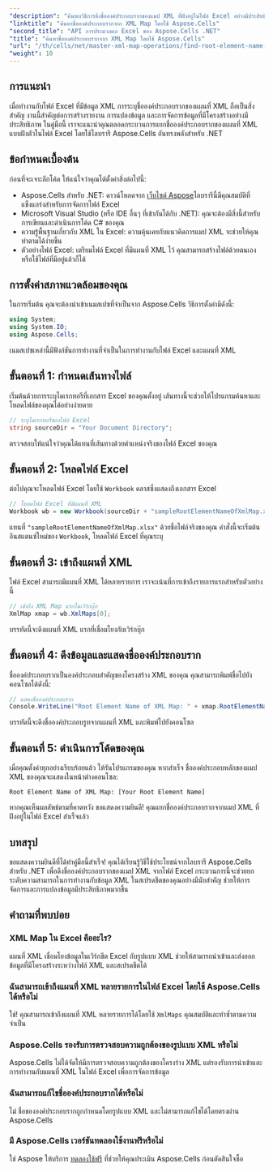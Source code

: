 ```yaml
---
"description": "ค้นพบวิธีการดึงชื่อองค์ประกอบรากของแมป XML ที่ฝังอยู่ในไฟล์ Excel อย่างมีประสิทธิภาพโดยใช้ Aspose.Cells สำหรับ .NET คู่มือทีละขั้นตอนนี้จะแนะนำคุณตลอดขั้นตอนการโหลดเอกสาร Excel"
"linktitle": "ค้นหาชื่อองค์ประกอบรากจาก XML Map โดยใช้ Aspose.Cells"
"second_title": "API การประมวลผล Excel ของ Aspose.Cells .NET"
"title": "ค้นหาชื่อองค์ประกอบรากจาก XML Map โดยใช้ Aspose.Cells"
"url": "/th/cells/net/master-xml-map-operations/find-root-element-name-from-xml-map/"
"weight": 10
---
```


## การแนะนำ

เมื่อทำงานกับไฟล์ Excel ที่มีข้อมูล XML การระบุชื่อองค์ประกอบรากของแผนที่ XML ถือเป็นสิ่งสำคัญ งานนี้สำคัญต่อการสร้างรายงาน การแปลงข้อมูล และการจัดการข้อมูลที่มีโครงสร้างอย่างมีประสิทธิภาพ ในคู่มือนี้ เราจะแนะนำคุณตลอดกระบวนการแยกชื่อองค์ประกอบรากของแผนที่ XML แบบฝังตัวในไฟล์ Excel โดยใช้ไลบรารี Aspose.Cells อันทรงพลังสำหรับ .NET

## ข้อกำหนดเบื้องต้น

ก่อนที่จะเจาะลึกโค้ด ให้แน่ใจว่าคุณได้ตั้งค่าสิ่งต่อไปนี้:
- Aspose.Cells สำหรับ .NET: ดาวน์โหลดจาก [เว็บไซต์ Aspose](https://releases.aspose.com/cells/net/)ไลบรารีนี้มีคุณสมบัติที่แข็งแกร่งสำหรับการจัดการไฟล์ Excel
- Microsoft Visual Studio (หรือ IDE อื่นๆ ที่เข้ากันได้กับ .NET): คุณจะต้องมีสิ่งนี้สำหรับการเขียนและดำเนินการโค้ด C# ของคุณ
- ความรู้พื้นฐานเกี่ยวกับ XML ใน Excel: ความคุ้นเคยกับแนวคิดการแมป XML จะช่วยให้คุณทำตามได้ง่ายขึ้น
- ตัวอย่างไฟล์ Excel: เตรียมไฟล์ Excel ที่มีแผนที่ XML ไว้ คุณสามารถสร้างไฟล์ด้วยตนเองหรือใช้ไฟล์ที่มีอยู่แล้วก็ได้

## การตั้งค่าสภาพแวดล้อมของคุณ
ในการเริ่มต้น คุณจะต้องนำเข้าเนมสเปซที่จำเป็นจาก Aspose.Cells วิธีการตั้งค่ามีดังนี้:

```csharp
using System;
using System.IO;
using Aspose.Cells;
```

เนมสเปซเหล่านี้มีฟังก์ชันการทำงานที่จำเป็นในการทำงานกับไฟล์ Excel และแผนที่ XML

## ขั้นตอนที่ 1: กำหนดเส้นทางไฟล์
เริ่มต้นด้วยการระบุไดเรกทอรีที่เอกสาร Excel ของคุณตั้งอยู่ เส้นทางนี้จะช่วยให้โปรแกรมค้นหาและโหลดไฟล์ของคุณได้อย่างง่ายดาย

```csharp
// ระบุไดเรกทอรีของไฟล์ Excel
string sourceDir = "Your Document Directory";
```

ตรวจสอบให้แน่ใจว่าคุณได้แทนที่เส้นทางด้วยตำแหน่งจริงของไฟล์ Excel ของคุณ

## ขั้นตอนที่ 2: โหลดไฟล์ Excel
ต่อไปคุณจะโหลดไฟล์ Excel โดยใช้ `Workbook` คลาสซึ่งแสดงถึงเอกสาร Excel

```csharp
// โหลดไฟล์ Excel ที่มีแผนที่ XML
Workbook wb = new Workbook(sourceDir + "sampleRootElementNameOfXmlMap.xlsx");
```

แทนที่ `"sampleRootElementNameOfXmlMap.xlsx"` ด้วยชื่อไฟล์จริงของคุณ คำสั่งนี้จะเริ่มต้นอินสแตนซ์ใหม่ของ `Workbook`, โหลดไฟล์ Excel ที่คุณระบุ

## ขั้นตอนที่ 3: เข้าถึงแผนที่ XML
ไฟล์ Excel สามารถมีแผนที่ XML ได้หลายรายการ เราจะเน้นที่การเข้าถึงรายการแรกสำหรับตัวอย่างนี้

```csharp
// เข้าถึง XML Map แรกในเวิร์กบุ๊ก
XmlMap xmap = wb.XmlMaps[0];
```

บรรทัดนี้จะดึงแผนที่ XML แรกที่เชื่อมโยงกับเวิร์กบุ๊ก

## ขั้นตอนที่ 4: ดึงข้อมูลและแสดงชื่อองค์ประกอบราก
ชื่อองค์ประกอบรากเป็นองค์ประกอบสำคัญของโครงสร้าง XML ของคุณ คุณสามารถพิมพ์ชื่อไปยังคอนโซลได้ดังนี้:

```csharp
// แสดงชื่อองค์ประกอบราก
Console.WriteLine("Root Element Name of XML Map: " + xmap.RootElementName);
```

บรรทัดนี้จะดึงชื่อองค์ประกอบรูทจากแผนที่ XML และพิมพ์ไปยังคอนโซล

## ขั้นตอนที่ 5: ดำเนินการโค้ดของคุณ
เมื่อคุณตั้งค่าทุกอย่างเรียบร้อยแล้ว ให้รันโปรแกรมของคุณ หากสำเร็จ ชื่อองค์ประกอบหลักของแมป XML ของคุณจะแสดงในหน้าต่างคอนโซล:

```plaintext
Root Element Name of XML Map: [Your Root Element Name]
```

หากคุณเห็นผลลัพธ์ตามที่คาดหวัง ขอแสดงความยินดี! คุณแยกชื่อองค์ประกอบรากจากแมป XML ที่ฝังอยู่ในไฟล์ Excel สำเร็จแล้ว

## บทสรุป
ขอแสดงความยินดีที่ได้ทำคู่มือนี้สำเร็จ! คุณได้เรียนรู้วิธีใช้ประโยชน์จากไลบรารี Aspose.Cells สำหรับ .NET เพื่อดึงชื่อองค์ประกอบรากของแมป XML จากไฟล์ Excel กระบวนการนี้จะช่วยยกระดับความสามารถในการทำงานกับข้อมูล XML ในสเปรดชีตของคุณอย่างมีนัยสำคัญ ช่วยให้การจัดการและการแปลงข้อมูลมีประสิทธิภาพมากขึ้น

## คำถามที่พบบ่อย

### XML Map ใน Excel คืออะไร?
แผนที่ XML เชื่อมโยงข้อมูลในเวิร์กชีต Excel กับรูปแบบ XML ช่วยให้สามารถนำเข้าและส่งออกข้อมูลที่มีโครงสร้างระหว่างไฟล์ XML และสเปรดชีตได้

### ฉันสามารถเข้าถึงแผนที่ XML หลายรายการในไฟล์ Excel โดยใช้ Aspose.Cells ได้หรือไม่
ใช่! คุณสามารถเข้าถึงแผนที่ XML หลายรายการได้โดยใช้ `XmlMaps` คุณสมบัติและทำซ้ำตามความจำเป็น

### Aspose.Cells รองรับการตรวจสอบความถูกต้องของรูปแบบ XML หรือไม่
Aspose.Cells ไม่ได้จัดให้มีการตรวจสอบความถูกต้องของโครงร่าง XML แต่รองรับการนำเข้าและการทำงานกับแผนที่ XML ในไฟล์ Excel เพื่อการจัดการข้อมูล

### ฉันสามารถแก้ไขชื่อองค์ประกอบรากได้หรือไม่
ไม่ ชื่อขององค์ประกอบรากถูกกำหนดโดยรูปแบบ XML และไม่สามารถแก้ไขได้โดยตรงผ่าน Aspose.Cells

### มี Aspose.Cells เวอร์ชันทดลองใช้งานฟรีหรือไม่
ใช่ Aspose ให้บริการ [ทดลองใช้ฟรี](https://releases.aspose.com/) ที่ช่วยให้คุณประเมิน Aspose.Cells ก่อนตัดสินใจซื้อ